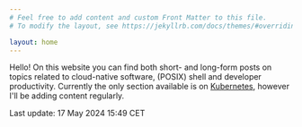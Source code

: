 ```yaml
---
# Feel free to add content and custom Front Matter to this file.
# To modify the layout, see https://jekyllrb.com/docs/themes/#overriding-theme-defaults

layout: home
---
```


Hello! On this website you can find both short- and long-form posts on topics related to cloud-native software, (POSIX) shell and developer productivity. Currently the only section available is on [Kubernetes](/kubernetes/), however I'll be adding content regularly.

<p class="post-meta">Last update: 17 May 2024 15:49 CET</p>
